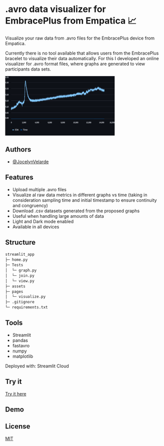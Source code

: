
# .avro data visualizer for EmbracePlus from Empatica 📈
Visualize your raw data from .avro files for the EmbracePlus device from Empatica.

Currently there is no tool available that allows users from the EmbracePlus bracelet to visualize their data automatically. For this I developed an online visualizer for .avro format files, where graphs are generated to view participants data sets. 

<img src="assets/example.png" alt="graph example" width="350" height="190">

## Authors

- [@JocelynVelarde](https://github.com/JocelynVelarde)

## Features

- Upload multiple .avro files
- Visualize al raw data metrics in different graphs vs time (taking in consideration sampling time and initial timestamp to ensure continuity and congruency)
- Download .csv datasets generated from the proposed graphs
- Useful when handling large amounts of data
- Light and Dark mode enabled
- Available in all devices

## Structure
```bash
streamlit_app 
├─ home.py
├─ Tests
│  └─ graph.py
│  └─ join.py
│  └─ view.py
├─ assets
├─ pages
│  └─ visualize.py
├─ .gitignore
└─ requirements.txt
```

## Tools

- Streamlit
- pandas
- fastavro
- numpy
- matplotlib

Deployed with: Streamlit Cloud

## Try it

[Try it here](https://embraceplusview.streamlit.app/)

## Demo




## License

[MIT](https://choosealicense.com/licenses/mit/)




